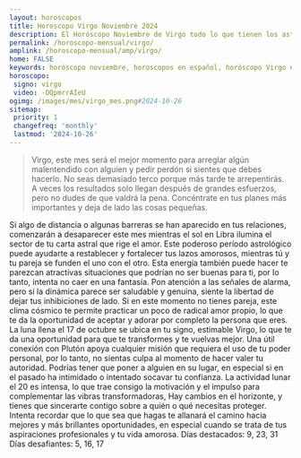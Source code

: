 ```yaml
---
layout: horoscopos
title: Horoscopo Virgo Noviembre 2024
description: El Horóscopo Noviembre de Virgo todo lo que tienen los astros preparados para este mes, amor, trabajo, familia. Todo sobre astrologia, tarot, predicciones. Horoscopo gratis en español, predicciones y astrología.
permalink: /horoscopo-mensual/virgo/
amplink: /horoscopo-mensual/amp/virgo/
home: FALSE
keywords: horóscopo noviembre, horoscopos en español, horóscopo Virgo noviembre , horóscopo esperanza gracia, horoscop, horóscopos gratis, horoscopo Virgo, Tarot, Astrologia, Zodíaco, Virgo, horoscopo gratis, horoscopo del mes 
horoscopo:
 signo: virgo
 video: -DQpmrrAIeU
ogimg: /images/mes/virgo_mes.png#2024-10-26
sitemap:
 priority: 1
 changefreq: 'monthly'
 lastmod: '2024-10-26'
---
```



 > Virgo, este mes será el mejor momento para arreglar algún malentendido con alguien y pedir perdón si sientes que debes hacerlo. No seas demasiado terco porque más tarde te arrepentirás. A veces los resultados solo llegan después de grandes esfuerzos, pero no dudes de que valdrá la pena. Concéntrate en tus planes más importantes y deja de lado las cosas pequeñas.



Si algo de distancia o algunas barreras se han aparecido en tus relaciones, comenzarán a desaparecer este mes mientras el sol en Libra ilumina el sector de tu carta astral que rige el amor. Este poderoso período astrológico puede ayudarte a restablecer y fortalecer tus lazos amorosos, mientras tú y tu pareja se funden el uno con el otro.
Esta energía también puede hacer te parezcan atractivas situaciones que podrían no ser buenas para ti, por lo tanto, intenta no caer en una fantasía. Pon atención a las señales de alarma, pero si la dinámica parece ser saludable y genuina, siente la libertad de dejar tus inhibiciones de lado. Si en este momento no tienes pareja, este clima cósmico te permite practicar un poco de radical amor propio, lo que te da la oportunidad de aceptar y adorar por completo la persona que eres.
La luna llena el 17 de octubre se ubica en tu signo, estimable Virgo, lo que te da una oportunidad para que te transformes y te vuelvas mejor. Una útil conexión con Plutón apoya cualquier misión que requiera el uso de tu poder personal, por lo tanto, no sientas culpa al momento de hacer valer tu autoridad. Podrías tener que poner a alguien en su lugar, en especial si en el pasado ha intimidado o intentado socavar tu confianza. La actividad lunar el 20 es intensa, lo que trae consigo la motivación y el impulso para complementar las vibras transformadoras, Hay cambios en el horizonte, y tienes que sincerarte contigo sobre a quién o qué necesitas proteger. Intenta recordar que lo que sea que hagas te allanará el camino hacia mejores y más brillantes oportunidades, en especial cuando se trata de tus aspiraciones profesionales y tu vida amorosa.
Días destacados: 9, 23, 31
Días desafiantes: 5, 16, 17